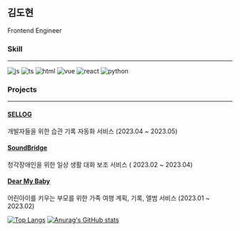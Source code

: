 ## 김도현

Frontend Engineer

### Skill
---
![js](https://img.shields.io/badge/JavaScript-F7DF1E?style=for-the-badge&logo=JavaScript&logoColor=white)
![ts](https://img.shields.io/badge/TypeScript-007ACC?style=for-the-badge&logo=typescript&logoColor=white)
![html](https://img.shields.io/badge/HTML5-E34F26?style=for-the-badge&logo=html5&logoColor=white)
![vue](https://img.shields.io/badge/Vue.js-35495E?style=for-the-badge&logo=vue.js&logoColor=4FC08D)
![react](https://img.shields.io/badge/React-20232A?style=for-the-badge&logo=react&logoColor=61DAFB)
![python](https://img.shields.io/badge/Python-3776AB?style=for-the-badge&logo=python&logoColor=white)


### Projects
---
#### [SELLOG](https://github.com/Dohyun-Kimm/SELLOG)
개발자들을 위한 습관 기록 자동화 서비스  (2023.04 ~ 2023.05)

#### [SoundBridge](https://github.com/Dohyun-Kimm/Soundbridge)
청각장애인을 위한 일상 생활 대화 보조 서비스  ( 2023.02 ~ 2023.04)

#### [Dear My Baby](https://github.com/Dohyun-Kimm/DearMyBaby)
어린아이를 키우는 부모를 위한 가족 여행 계획, 기록, 앨범 서비스 (2023.01 ~ 2023.02)



[![Top Langs](https://github-readme-stats.vercel.app/api/top-langs/?username=Dohyun-Kimm)](https://github.com/anuraghazra/github-readme-stats)
[![Anurag's GitHub stats](https://github-readme-stats.vercel.app/api?username=Dohyun-Kimm)](https://github.com/anuraghazra/github-readme-stats)
